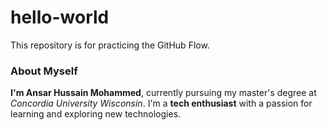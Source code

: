 # hello-world
This repository is for practicing the GitHub Flow.


### About Myself

**I'm Ansar Hussain Mohammed**, currently pursuing my master's degree at *Concordia University Wisconsin*. I'm a **tech enthusiast** with a passion for learning and exploring new technologies.

